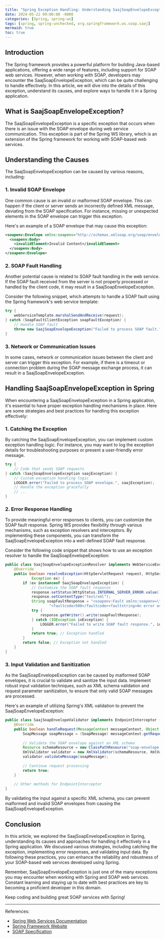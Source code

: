 ```yaml
---
title: "Spring Exception Handling: Understanding SaajSoapEnvelopeException"
date: 2024-05-22 09:00:00 -0000
categories: [Spring, spring-ws]
tags: [spring, spring-unchecked, org.springframework.ws.soap.saaj]
mermaid: true
toc: true
---
```



## Introduction
The Spring framework provides a powerful platform for building Java-based applications, offering a wide range of features, including support for SOAP web services. However, when working with SOAP, developers may encounter the SaajSoapEnvelopeException, which can be quite challenging to handle effectively. In this article, we will dive into the details of this exception, understand its causes, and explore ways to handle it in a Spring application.

## What is SaajSoapEnvelopeException?
The SaajSoapEnvelopeException is a specific exception that occurs when there is an issue with the SOAP envelope during web service communication. This exception is part of the Spring WS library, which is an extension of the Spring framework for working with SOAP-based web services.

## Understanding the Causes
The SaajSoapEnvelopeException can be caused by various reasons, including:

### 1. Invalid SOAP Envelope
One common cause is an invalid or malformed SOAP envelope. This can happen if the client or server sends an incorrectly defined XML message, deviating from the SOAP specification. For instance, missing or unexpected elements in the SOAP envelope can trigger this exception.

Here's an example of a SOAP envelope that may cause this exception:

```xml
<soapenv:Envelope xmlns:soapenv="http://schemas.xmlsoap.org/soap/envelope/">
  <soapenv:Body>
    <invalidElement>Invalid Content</invalidElement>
  </soapenv:Body>
</soapenv:Envelope>
```

### 2. SOAP Fault Handling
Another potential cause is related to SOAP fault handling in the web service. If the SOAP fault received from the server is not properly processed or handled by the client code, it may result in a SaajSoapEnvelopeException.

Consider the following snippet, which attempts to handle a SOAP fault using the Spring framework's web service template:

```java
try {
    webServiceTemplate.marshalSendAndReceive(request);
} catch (SoapFaultClientException soapFaultException) {
    // Handle SOAP fault
    throw new SaajSoapEnvelopeException("Failed to process SOAP fault.", soapFaultException);
}
```

### 3. Network or Communication Issues
In some cases, network or communication issues between the client and server can trigger this exception. For example, if there is a timeout or connection problem during the SOAP message exchange process, it can result in a SaajSoapEnvelopeException.

## Handling SaajSoapEnvelopeException in Spring
When encountering a SaajSoapEnvelopeException in a Spring application, it's essential to have proper exception handling mechanisms in place. Here are some strategies and best practices for handling this exception effectively:

### 1. Catching the Exception
By catching the SaajSoapEnvelopeException, you can implement custom exception handling logic. For instance, you may want to log the exception details for troubleshooting purposes or present a user-friendly error message.

```java
try {
    // Code that sends SOAP requests
} catch (SaajSoapEnvelopeException saajException) {
    // Custom exception handling logic
    LOGGER.error("Failed to process SOAP envelope.", saajException);
    // Handle the exception gracefully
    // ...
}
```

### 2. Error Response Handling
To provide meaningful error responses to clients, you can customize the SOAP fault response. Spring WS provides flexibility through various mechanisms, such as exception resolvers and interceptors. By implementing these components, you can transform the SaajSoapEnvelopeException into a well-defined SOAP fault response.

Consider the following code snippet that shows how to use an exception resolver to handle the SaajSoapEnvelopeException:

```java
public class SaajSoapEnvelopeExceptionResolver implements WebServiceExceptionResolver {
    @Override
    public boolean resolveException(HttpServletRequest request, HttpServletResponse response, Object handler,
            Exception ex) {
        if (ex instanceof SaajSoapEnvelopeException) {
            // Customize the SOAP fault response
            response.setStatus(HttpStatus.INTERNAL_SERVER_ERROR.value());
            response.setContentType("text/xml");
            String soapFaultResponse = "<soapenv:Fault xmlns:soapenv=\"http://schemas.xmlsoap.org/soap/envelope/\">" +
                    "<faultcode>500</faultcode><faultstring>An error occurred while processing the SOAP envelope.</faultstring></soapenv:Fault>";
            try {
                response.getWriter().write(soapFaultResponse);
            } catch (IOException ioException) {
                LOGGER.error("Failed to write SOAP fault response.", ioException);
            }
            return true; // Exception handled
        }
        return false; // Exception not handled
    }
}
```

### 3. Input Validation and Sanitization
As the SaajSoapEnvelopeException can be caused by malformed SOAP envelopes, it is crucial to validate and sanitize the input data. Implement robust input validation techniques, such as XML schema validation and request parameter sanitization, to ensure that only valid SOAP messages are processed.

Here's an example of utilizing Spring's XML validation to prevent the SaajSoapEnvelopeException:

```java
public class SaajSoapEnvelopeValidator implements EndpointInterceptor {
    @Override
	public boolean handleRequest(MessageContext messageContext, Object endpoint) throws Exception {
        SoapMessage soapMessage = (SoapMessage) messageContext.getRequest();
        
        // Validate the SOAP envelope against an XML schema
        Resource schemaResource = new ClassPathResource("soap-envelope.xsd");
        XmlValidator validator = new XmlValidator(schemaResource, XmlValidator.ValidatorType.SCHEMA);
        validator.validateMessage(soapMessage);
        
        // Continue request processing
        return true;
    }
    
    // Other methods for EndpointInterceptor
}
```

By validating the input against a specific XML schema, you can prevent malformed and invalid SOAP envelopes from causing the SaajSoapEnvelopeException.

## Conclusion
In this article, we explored the SaajSoapEnvelopeException in Spring, understanding its causes and approaches for handling it effectively in a Spring application. We discussed various strategies, including catching the exception, implementing error responses, and validating input data. By following these practices, you can enhance the reliability and robustness of your SOAP-based web services developed using Spring.

Remember, SaajSoapEnvelopeException is just one of the many exceptions you may encounter when working with Spring and SOAP web services. Constant learning and staying up to date with best practices are key to becoming a proficient developer in this domain.

Keep coding and building great SOAP services with Spring!

---

References:
- [Spring Web Services Documentation](https://docs.spring.io/spring-ws/docs/)
- [Spring Framework Website](https://spring.io/)
- [SOAP Specification](https://www.w3.org/TR/soap/)